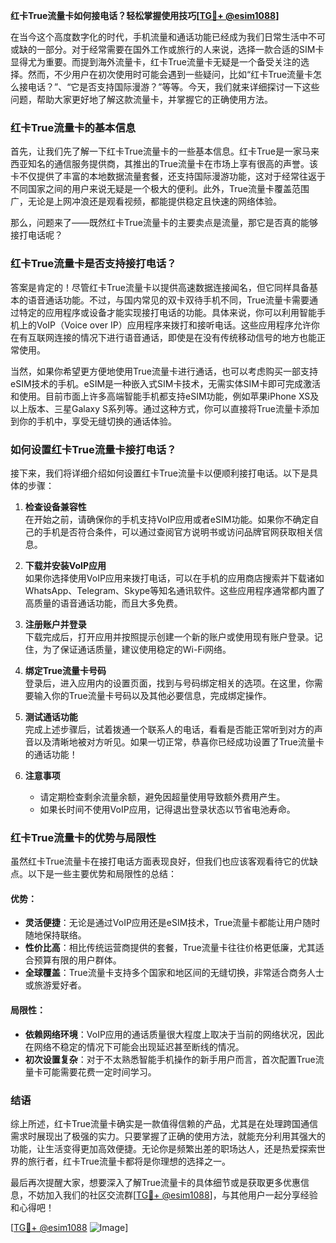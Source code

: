 **红卡True流量卡如何接电话？轻松掌握使用技巧[[TG💪+ @esim1088](https://t.me/s/esim1088)]**

在当今这个高度数字化的时代，手机流量和通话功能已经成为我们日常生活中不可或缺的一部分。对于经常需要在国外工作或旅行的人来说，选择一款合适的SIM卡显得尤为重要。而提到海外流量卡，红卡True流量卡无疑是一个备受关注的选择。然而，不少用户在初次使用时可能会遇到一些疑问，比如“红卡True流量卡怎么接电话？”、“它是否支持国际漫游？”等等。今天，我们就来详细探讨一下这些问题，帮助大家更好地了解这款流量卡，并掌握它的正确使用方法。

### 红卡True流量卡的基本信息

首先，让我们先了解一下红卡True流量卡的一些基本信息。红卡True是一家马来西亚知名的通信服务提供商，其推出的True流量卡在市场上享有很高的声誉。该卡不仅提供了丰富的本地数据流量套餐，还支持国际漫游功能，这对于经常往返于不同国家之间的用户来说无疑是一个极大的便利。此外，True流量卡覆盖范围广，无论是上网冲浪还是观看视频，都能提供稳定且快速的网络体验。

那么，问题来了——既然红卡True流量卡的主要卖点是流量，那它是否真的能够接打电话呢？

### 红卡True流量卡是否支持接打电话？

答案是肯定的！尽管红卡True流量卡以提供高速数据连接闻名，但它同样具备基本的语音通话功能。不过，与国内常见的双卡双待手机不同，True流量卡需要通过特定的应用程序或设备才能实现接打电话的功能。具体来说，你可以利用智能手机上的VoIP（Voice over IP）应用程序来拨打和接听电话。这些应用程序允许你在有互联网连接的情况下进行语音通话，即使是在没有传统移动信号的地方也能正常使用。

当然，如果你希望更方便地使用True流量卡进行通话，也可以考虑购买一部支持eSIM技术的手机。eSIM是一种嵌入式SIM卡技术，无需实体SIM卡即可完成激活和使用。目前市面上许多高端智能手机都支持eSIM功能，例如苹果iPhone XS及以上版本、三星Galaxy S系列等。通过这种方式，你可以直接将True流量卡添加到你的手机中，享受无缝切换的通话体验。

### 如何设置红卡True流量卡接打电话？

接下来，我们将详细介绍如何设置红卡True流量卡以便顺利接打电话。以下是具体的步骤：

1. **检查设备兼容性**  
   在开始之前，请确保你的手机支持VoIP应用或者eSIM功能。如果你不确定自己的手机是否符合条件，可以通过查阅官方说明书或访问品牌官网获取相关信息。

2. **下载并安装VoIP应用**  
   如果你选择使用VoIP应用来拨打电话，可以在手机的应用商店搜索并下载诸如WhatsApp、Telegram、Skype等知名通讯软件。这些应用程序通常都内置了高质量的语音通话功能，而且大多免费。

3. **注册账户并登录**  
   下载完成后，打开应用并按照提示创建一个新的账户或使用现有账户登录。记住，为了保证通话质量，建议使用稳定的Wi-Fi网络。

4. **绑定True流量卡号码**  
   登录后，进入应用内的设置页面，找到与号码绑定相关的选项。在这里，你需要输入你的True流量卡号码以及其他必要信息，完成绑定操作。

5. **测试通话功能**  
   完成上述步骤后，试着拨通一个联系人的电话，看看是否能正常听到对方的声音以及清晰地被对方听见。如果一切正常，恭喜你已经成功设置了True流量卡的通话功能！

6. **注意事项**  
   - 请定期检查剩余流量余额，避免因超量使用导致额外费用产生。
   - 如果长时间不使用VoIP应用，记得退出登录状态以节省电池寿命。

### 红卡True流量卡的优势与局限性

虽然红卡True流量卡在接打电话方面表现良好，但我们也应该客观看待它的优缺点。以下是一些主要优势和局限性的总结：

#### 优势：
- **灵活便捷**：无论是通过VoIP应用还是eSIM技术，True流量卡都能让用户随时随地保持联络。
- **性价比高**：相比传统运营商提供的套餐，True流量卡往往价格更低廉，尤其适合预算有限的用户群体。
- **全球覆盖**：True流量卡支持多个国家和地区间的无缝切换，非常适合商务人士或旅游爱好者。

#### 局限性：
- **依赖网络环境**：VoIP应用的通话质量很大程度上取决于当前的网络状况，因此在网络不稳定的情况下可能会出现延迟甚至断线的情况。
- **初次设置复杂**：对于不太熟悉智能手机操作的新手用户而言，首次配置True流量卡可能需要花费一定时间学习。

### 结语

综上所述，红卡True流量卡确实是一款值得信赖的产品，尤其是在处理跨国通信需求时展现出了极强的实力。只要掌握了正确的使用方法，就能充分利用其强大的功能，让生活变得更加高效便捷。无论你是频繁出差的职场达人，还是热爱探索世界的旅行者，红卡True流量卡都将是你理想的选择之一。

最后再次提醒大家，想要深入了解True流量卡的具体细节或是获取更多优惠信息，不妨加入我们的社区交流群[[TG💪+ @esim1088](https://t.me/s/esim1088)]，与其他用户一起分享经验和心得吧！

[[TG💪+ @esim1088](https://t.me/s/esim1088) ![Image](https://i.postimg.cc/4NQfJmqS/Snipaste-2025-05-13-00-14-12.png)]
